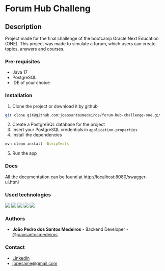 # Forum Hub Challeng
## Description

Project made for the final challenge of the bootcamp Oracle Next Education (ONE). This project was made to simulate a forum, which users can create topics, answers and courses.

### Pre-requisites
* Java 17
* PostgreSQL
* IDE of your choice

### Installation
1. Clone the project or download it by github
```bash
git clone git@github.com:joaosantosmedeiros/forum-hub-challenge-one.git
```

2. Create a PostgreSQL database for the project
3. Insert your PostgreSQL credentials in `application.properties`
4. Install the dependencies
```bash
mvn clean install -DskipTests
```
5. Run the app

### Docs
All the documentation can be found at http://localhost:8080/swagger-ui.html

### Used technologies
<img src="https://img.shields.io/badge/PostgreSQL-316192?style=for-the-badge&logo=postgresql&logoColor=white" />
<img src="https://img.shields.io/badge/Postman-FF6C37?style=for-the-badge&logo=Postman&logoColor=white" />
<img src="https://img.shields.io/badge/Spring-6DB33F?style=for-the-badge&logo=spring&logoColor=white">
<img src="https://img.shields.io/badge/Swagger-85EA2D?style=for-the-badge&logo=Swagger&logoColor=white">
<img src="https://img.shields.io/badge/JWT-000000?style=for-the-badge&logo=JSON%20web%20tokens&logoColor=white">

### Authors
* **João Pedro dos Santos Medeiros** - Backend Developer - [@joaosantosmedeiros](https://github.com/joaosantosmedeiros)

### Contact
* [LinkedIn](https://www.linkedin.com/in/joao-pedro-dos-santos-medeiros)
* <jopesame@gmail.com>

